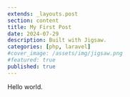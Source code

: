 ```yaml
---
extends: _layouts.post
section: content
title: My First Post
date: 2024-07-29
description: Built with Jigsaw.
categories: [php, laravel]
#cover_image: /assets/img/jigsaw.png
#featured: true
published: true
---
```


Hello world.
